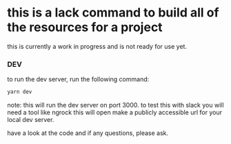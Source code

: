 # this is a lack command to build all of the resources for a project

this is currently a work in progress and is not ready for use yet.

### DEV

to run the dev server, run the following command:

```bash
yarn dev
```

note: this will run the dev server on port 3000. to test this with slack you will need a tool like ngrock this will open
make a publicly accessible url for your local dev server.

have a look at the code and if any questions, please ask.